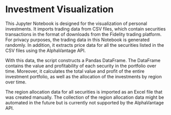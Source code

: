 # Investment Visualization

This Jupyter Notebook is designed for the visualization of personal investments. It imports trading data from CSV files, which contain securities transactions in the format of downloads from the Fidelity trading platform. For privacy purposes, the trading data in this Notebook is generated randomly. In addition, it extracts price data for all the securities listed in the CSV files using the AlphaVantage API.

With this data, the script constructs a Pandas DataFrame. The DataFrame contains the value and profitability of each security in the portfolio over time. Moreover, it calculates the total value and profit of the entire investment portfolio, as well as the allocation of the investments by region over time.

The region allocation data for all securities is imported as an Excel file that was created manually. The collection of the region allocation data might be automated in the future but is currently not supported by the AlphaVantage API.
